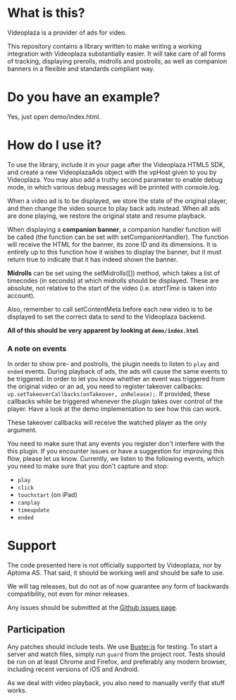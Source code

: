 # What is this? #
Videoplaza is a provider of ads for video.

This repository contains a library written to make writing a working
integration with Videoplaza substantially easier. It will take care of
all forms of tracking, displaying prerolls, midrolls and postrolls, as
well as companion banners in a flexible and standards compliant way.

# Do you have an example? #

Yes, just open demo/index.html.

# How do I use it? #
To use the library, include it in your page after the Videoplaza HTML5
SDK, and create a new VideoplazaAds object with the vpHost given to you
by Videoplaza. You may also add a truthy second parameter to enable
debug mode, in which various debug messages will be printed with
console.log.

When a video ad is to be displayed, we store the state of the original
player, and then change the video source to play back ads instead. When
all ads are done playing, we restore the original state and resume
playback.

When displaying a **companion banner**, a companion handler function will be
called (the function can be set with setCompanionHandler). The function
will receive the HTML for the banner, its zone ID and its dimensions. It
is entirely up to this function how it wishes to display the banner, but
it must return true to indicate that it has indeed shown the banner.

**Midrolls** can be set using the setMidrolls([]) method, which takes a list
of timecodes (in seconds) at which midrolls should be displayed. These
are absolute, not relative to the start of the video (i.e. *startTime*
is taken into account).

Also, remember to call setContentMeta before each new video is to be
displayed to set the correct data to send to the Videoplaza backend.

**All of this should be very apparent by looking at `demo/index.html`**

### A note on events ###
In order to show pre- and postrolls, the plugin needs to listen to `play`
and `ended` events. During playback of ads, the ads will cause the same
events to be triggered. In order to let you know whether an event was
triggered from the original video or an ad, you need to register takeover
callbacks: `vp.setTakeoverCallbacks(onTakeover, onRelease);`. If provided,
these callbacks while be triggered whenever the plugin takes over control of
the player. Have a look at the demo implementation to see how this can work.

These takeover callbacks will receive the watched player as the only argument.

You need to make sure that any events you register don't interfere with the
this plugin. If you encounter issues or have a suggestion for improving this
flow, please let us know. Currently, we listen to the following events, which
you need to make sure that you don't capture and stop:

* `play`
* `click`
* `touchstart` (on iPad)
* `canplay`
* `timeupdate`
* `ended`


# Support #
The code presented here is not officially supported by Videoplaza, nor
by Aptoma AS. That said, it should be working well and should be safe to
use.

We will tag releases, but do not as of now guarantee any form of backwards
compatibility, not even for minor releases.

Any issues should be submitted at the [Github issues page](https://github.com/aptoma/videoplaza-html5/issues).

## Participation ##

Any patches should include tests. We use [Buster.js](http://docs.busterjs.org/)
for testing. To start a server and watch files, simply run `guard` from the
project root. Tests should be run on at least Chrome and Firefox, and preferably
any modern browser, including recent versions of iOS and Android.

As we deal with video playback, you also need to manually verify that stuff
works.
